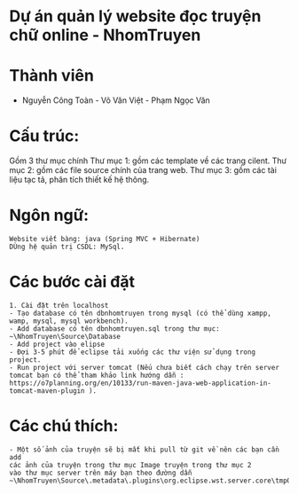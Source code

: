 #  Dự án quản lý website đọc truyện chữ online - NhomTruyen
# Thành viên
  + Nguyễn Công Toàn - Võ Văn Việt - Phạm Ngọc Văn
# Cấu trúc:
  Gồm 3 thư mục chính
    Thư mục 1: gồm các template về các trang cilent.
    Thư mục 2: gồm các file source chính của trang web.
    Thư mục 3: gồm các tài liệu tạc tả, phân tích thiết kế hệ thông.
# Ngôn ngữ: 
	Website viết bàng: java (Spring MVC + Hibernate)
	DÙng hệ quản trị CSDL: MySql.
# Các bước cài đặt
	1. Cài đặt trên localhost
	- Tạo database có tên dbnhomtruyen trong mysql (có thể dùng xampp, wamp, mysql, mysql workbench).
	- Add database có tên dbnhomtruyen.sql trong thư mục: ~\NhomTruyen\Source\Database
	- Add project vào elipse
	- Đợi 3-5 phút để eclipse tải xuống các thư viện sử dụng trong project.
	- Run project với server tomcat (Nếu chưa biết cách chạy trên server tomcat bạn có thể tham khảo link hướng dẫn : https://o7planning.org/en/10133/run-maven-java-web-application-in-tomcat-maven-plugin ).

# Các chú thích:
	- Một số ảnh của truyện sẽ bị mất khi pull từ git về nên các bạn cần add 
	các ảnh của truyện trong thư mục Image truyện trong thư mục 2 
	vào thư mục server trên máy bạn theo đường dẫn 
	~\NhomTruyen\Source\.metadata\.plugins\org.eclipse.wst.server.core\tmp0\wtpwebapps\WebsiteDocTruyen\truyen\img
